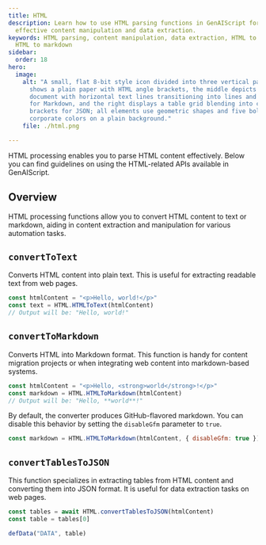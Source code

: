 ```yaml
---
title: HTML
description: Learn how to use HTML parsing functions in GenAIScript for
  effective content manipulation and data extraction.
keywords: HTML parsing, content manipulation, data extraction, HTML to text,
  HTML to markdown
sidebar:
  order: 18
hero:
  image:
    alt: "A small, flat 8-bit style icon divided into three vertical parts: the left
      shows a plain paper with HTML angle brackets, the middle depicts a
      document with horizontal text lines transitioning into lines and a hashtag
      for Markdown, and the right displays a table grid blending into curly
      brackets for JSON; all elements use geometric shapes and five bold
      corporate colors on a plain background."
    file: ./html.png

---
```


HTML processing enables you to parse HTML content effectively. Below you can find guidelines on using the HTML-related APIs available in GenAIScript.

## Overview

HTML processing functions allow you to convert HTML content to text or markdown, aiding in content extraction and manipulation for various automation tasks.

## `convertToText`

Converts HTML content into plain text. This is useful for extracting readable text from web pages.

```js
const htmlContent = "<p>Hello, world!</p>"
const text = HTML.HTMLToText(htmlContent)
// Output will be: "Hello, world!"
```

## `convertToMarkdown`

Converts HTML into Markdown format. This function is handy for content migration projects or when integrating web content into markdown-based systems.

```js
const htmlContent = "<p>Hello, <strong>world</strong>!</p>"
const markdown = HTML.HTMLToMarkdown(htmlContent)
// Output will be: "Hello, **world**!"
```

By default, the converter produces GitHub-flavored markdown. You can disable this behavior by setting the `disableGfm` parameter to `true`.

```js ", { disableGfm: true }"
const markdown = HTML.HTMLToMarkdown(htmlContent, { disableGfm: true })
```

## `convertTablesToJSON`

This function specializes in extracting tables from HTML content and converting them into JSON format. It is useful for data extraction tasks on web pages.

```js
const tables = await HTML.convertTablesToJSON(htmlContent)
const table = tables[0]

defData("DATA", table)
```

